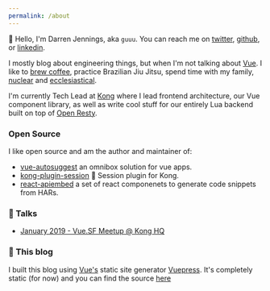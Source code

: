 ```yaml
---
permalink: /about
---
```


<Avatar header-text="About Me"/>

:wave: Hello, I'm Darren Jennings, aka `guuu`. You can reach me on [twitter],
[github], or [linkedin].

I mostly blog about engineering things, but when I'm not talking about [Vue]. I
like to [brew coffee](https://www.thecoffeecompass.com/), practice Brazilian Jiu
Jitsu, spend time with my family, [nuclear](https://twitter.com/darrenjennings/status/1077663344767586304)
and [ecclesiastical](https://www.citizenssf.com/).

I'm currently Tech Lead at [Kong] where I lead frontend architecture, our Vue 
component library, as well as write cool stuff for our entirely Lua backend 
built on top of [Open Resty].

### Open Source

I like open source and am the author and maintainer of:
- [vue-autosuggest](https://www.github.com/darrenjennings/vue-autosuggest) an 
omnibox solution for vue apps.
- [kong-plugin-session](https://www.github.com/kong/kong-plugin-session) :cookie: 
Session plugin for Kong.
- [react-apiembed](https://www.github.com/kong/react-apiembed) a set 
of react componenets to generate code snippets from HARs.

### :microphone: Talks

- [January 2019 - Vue.SF Meetup @ Kong HQ](https://github.com/darrenjennings/vuejs-sf-january-2019)

### :book: This blog

I built this blog using [Vue's](https://vuejs.org) static site generator 
[Vuepress](https://vuepress.vuejs.org/). It's completely static (for now) and
you can find the source [here](https://www.github.com/darrenjennings/guuu.io)


[twitter]: https://twitter.com/darrenjennings
[github]: https://github.com/darrenjennings
[linkedin]: https://www.linkedin.com/in/darren-jennings
[Vue]: https://vuejs.org
[Kong]: https://konghq.com
[Open Resty]: https://github.com/openresty/
